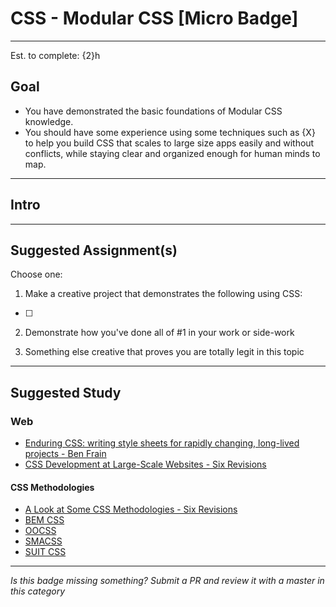 # CSS - Modular CSS [Micro Badge]

-----

Est. to complete: {2}h

## Goal
- You have demonstrated the basic foundations of Modular CSS knowledge.
- You should have some experience using some techniques such as {X} to help you build CSS that scales to large size apps easily and without conflicts, while staying clear and organized enough for human minds to map.


-----

## Intro

> 


-----


## Suggested Assignment(s)

Choose one:

1) Make a creative project that demonstrates the following using CSS:
- [ ]

2) Demonstrate how you've done all of #1 in your work or side-work

3) Something else creative that proves you are totally legit in this topic


-----


## Suggested Study

### Web

- [Enduring CSS: writing style sheets for rapidly changing, long-lived projects - Ben Frain](https://benfrain.com/enduring-css-writing-style-sheets-rapidly-changing-long-lived-projects/)
- [CSS Development at Large-Scale Websites - Six Revisions](http://sixrevisions.com/css/css-development-at-large-sites/)

#### CSS Methodologies

- [A Look at Some CSS Methodologies - Six Revisions](http://sixrevisions.com/css/css-methodologies/)
- [BEM CSS](http://getbem.com/introduction/)
- [OOCSS](http://oocss.org/)
- [SMACSS](https://smacss.com/)
- [SUIT CSS](http://suitcss.github.io/)

-----

  *Is this badge missing something? Submit a PR and review it with a master in this category*

